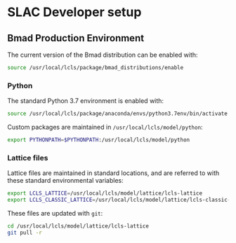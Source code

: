 # SLAC Developer setup

## Bmad Production Environment

The current version of the Bmad distribution can be enabled with:

```bash
source /usr/local/lcls/package/bmad_distributions/enable
``` 


### Python

The standard Python 3.7 environment is enabled with:
```bash
source /usr/local/lcls/package/anaconda/envs/python3.7env/bin/activate
```

Custom packages are maintained in `/usr/local/lcls/model/python`:
```bash
export PYTHONPATH=$PYTHONPATH:/usr/local/lcls/model/python
```



### Lattice files

Lattice files are maintained in standard locations, and are referred to with these standard environmental variables:

```bash
export LCLS_LATTICE=/usr/local/lcls/model/lattice/lcls-lattice
export LCLS_CLASSIC_LATTICE=/usr/local/lcls/model/lattice/lcls-classic-lattice
```

These files are updated with `git`:

```bash
cd /usr/local/lcls/model/lattice/lcls-lattice
git pull -r
```
